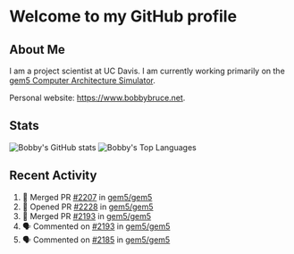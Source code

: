 # Welcome to my GitHub profile

## About Me

I am a project scientist at UC Davis. I am currently working primarily on the [gem5 Computer Architecture Simulator](https://github.com/gem5).

Personal website: <https://www.bobbybruce.net>.

## Stats

![Bobby's GitHub stats](https://github-readme-stats.vercel.app/api?username=bobbyrbruce&show_icons=true&theme=responsive&include_all_commits=true&count_private=true&show=reviews&disable_animations=true)
![Bobby's Top Languages ](https://github-readme-stats.vercel.app/api/top-langs/?username=bobbyrbruce&layout=compact&theme=responsive&count_private=true&langs_count=10&disable_animations=true)

## Recent Activity

<!--START_SECTION:activity-->
1. 🎉 Merged PR [#2207](https://github.com/gem5/gem5/pull/2207) in [gem5/gem5](https://github.com/gem5/gem5)
2. 💪 Opened PR [#2228](https://github.com/gem5/gem5/pull/2228) in [gem5/gem5](https://github.com/gem5/gem5)
3. 🎉 Merged PR [#2193](https://github.com/gem5/gem5/pull/2193) in [gem5/gem5](https://github.com/gem5/gem5)
4. 🗣 Commented on [#2193](https://github.com/gem5/gem5/pull/2193#issuecomment-2840150706) in [gem5/gem5](https://github.com/gem5/gem5)
5. 🗣 Commented on [#2185](https://github.com/gem5/gem5/issues/2185#issuecomment-2839591847) in [gem5/gem5](https://github.com/gem5/gem5)
<!--END_SECTION:activity-->

